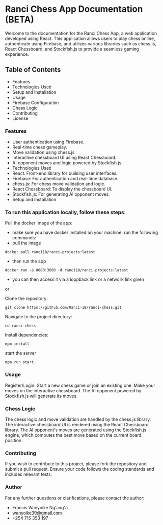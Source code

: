 # Ranci Chess App Documentation (BETA)
Welcome to the documentation for the Ranci Chess App, a web application developed using React. This application allows users to play chess online, authenticate using Firebase, and utilizes various libraries such as chess.js, React Chessboard, and Stockfish.js to provide a seamless gaming experience.

## Table of Contents
* Features
* Technologies Used
* Setup and Installation
* Usage
* Firebase Configuration
* Chess Logic
* Contributing
* License

### Features
* User authentication using Firebase.
* Real-time chess gameplay.
* Move validation using chess.js.
* Interactive chessboard UI using React Chessboard.
* AI opponent moves and logic powered by Stockfish.js.
* Technologies Used
* React: Front-end library for building user interfaces.
* Firebase: For authentication and real-time database.
* chess.js: For chess move validation and logic.
* React Chessboard: To display the chessboard UI.
* Stockfish.js: For generating AI opponent moves.
* Setup and Installation

### To run this application locally, follow these steps:
Pull the docker image of the app:
* make sure you have docker installed on your machine.
run the following commands:
* pull the image
```
docker pull ranci18/ranci-projects:latest
```

* then run the app
```
docker run -p 8080:3000 -d ranci18/ranci-projects:latest
```
* you can then access it via a loppback link or a network link given

or

Clone the repository:

```
git clone https://github.com/Ranci-18/ranci-chess.git
```
Navigate to the project directory:

```
cd ranci-chess
```

Install dependencies:
```
npm install
```

start the server
```
npm run start
```

### Usage
Register/Login.
Start a new chess game or join an existing one.
Make your moves on the interactive chessboard.
The AI opponent powered by Stockfish.js will generate its moves.

### Chess Logic
The chess logic and move validation are handled by the chess.js library. The interactive chessboard UI is rendered using the React Chessboard library. The AI opponent's moves are generated using the Stockfish.js engine, which computes the best move based on the current board position.

### Contributing
If you wish to contribute to this project, please fork the repository and submit a pull request. Ensure your code follows the coding standards and includes relevant tests.

### Author
For any further questions or clarifications, please contact the author:
* Francis Wanyoike Ng'ang'a
* wanyoike39@gmail.com
* +254 715 353 197








